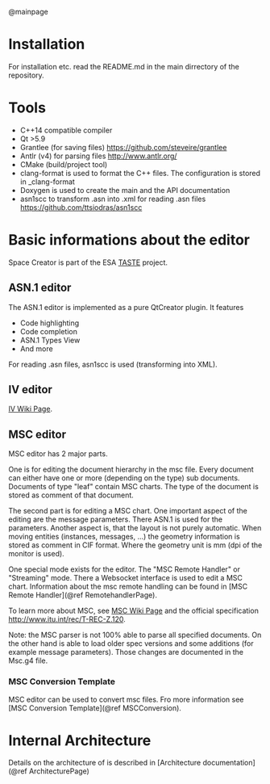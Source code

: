 @mainpage

# Installation

For installation etc. read the README.md in the main dirrectory of the repository.


# Tools

* C++14 compatible compiler
* Qt >5.9
* Grantlee (for saving files) https://github.com/steveire/grantlee
* Antlr (v4) for parsing files http://www.antlr.org/
* CMake (build/project tool)
* clang-format is used to format the C++ files. The configuration is stored in _clang-format
* Doxygen is used to create the main and the API documentation
* asn1scc to transform .asn into .xml for reading .asn files https://github.com/ttsiodras/asn1scc


# Basic informations about the editor

Space Creator is part of the ESA [TASTE](https://taste.tools/) project.


## ASN.1 editor

The ASN.1 editor is implemented as a pure QtCreator plugin. It features

* Code highlighting
* Code completion
* ASN.1 Types View
* And more

For reading .asn files, asn1scc is used (transforming into XML).

## IV editor

[IV Wiki Page](https://en.wikipedia.org/wiki/Architecture_Analysis_%26_Design_Language).

## MSC editor

MSC editor has 2 major parts.

One is for editing the document hierarchy in the msc file. Every document can either have one or more (depending on the type) sub documents. Documents of type "leaf" contain MSC charts.
The type of the document is stored as comment of that document.

The second part is for editing a MSC chart. One important aspect of the editing are the message parameters. There ASN.1 is used for the parameters.
Another aspect is, that the layout is not purely automatic. When moving entities (instances, messages, ...) the geometry information is stored as comment in CIF format. Where the geometry unit is mm (dpi of the monitor is used).

One special mode exists for the editor. The "MSC Remote Handler" or "Streaming" mode. There a Websocket interface is used to edit a MSC chart. Information about the msc remote handling can be found in [MSC Remote Handler](@ref RemotehandlerPage).

To learn more about MSC, see [MSC Wiki Page](https://en.wikipedia.org/wiki/Message_sequence_chart) and the official specification http://www.itu.int/rec/T-REC-Z.120.

Note: the MSC parser is not 100% able to parse all specified documents. On the other hand is able to load older spec versions and some additions (for example message parameters). Those changes are documented in the Msc.g4 file.


### MSC Conversion Template

MSC editor can be used to convert msc files. Fro more information see [MSC Conversion Template](@ref MSCConversion).

# Internal Architecture

Details on the architecture of is described in [Architecture documentation](@ref ArchitecturePage)
